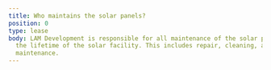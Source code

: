 ```yaml
---
title: Who maintains the solar panels?
position: 0
type: lease
body: LAM Development is responsible for all maintenance of the solar panels throughout
  the lifetime of the solar facility. This includes repair, cleaning, and regular
  maintenance.
---
```


